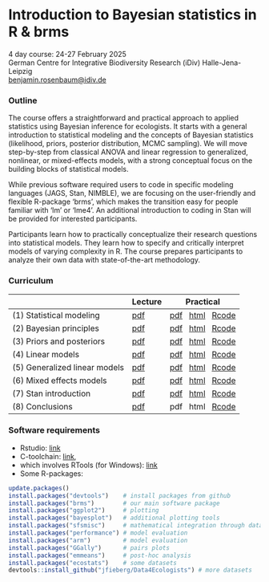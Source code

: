 # Introduction to Bayesian statistics in R & brms

4 day course: 24-27 February 2025  
German Centre for Integrative Biodiversity Research (iDiv) Halle-Jena-Leipzig  
benjamin.rosenbaum@idiv.de  

### Outline

The course offers a straightforward and practical approach to applied statistics using Bayesian inference for ecologists. It starts with a general introduction to statistical modeling and the concepts of Bayesian statistics (likelihood, priors, posterior distribution, MCMC sampling). We will move step-by-step from classical ANOVA and linear regression to generalized, nonlinear, or mixed-effects models, with a strong conceptual focus on the building blocks of statistical models.

While previous software required users to code in specific modeling languages (JAGS, Stan, NIMBLE), we are focusing on the user-friendly and flexible R-package ‘brms’, which makes the transition easy for people familiar with ‘lm’ or ‘lme4’. An additional introduction to coding in Stan will be provided for interested participants.

Participants learn how to practically conceptualize their research questions into statistical models. They learn how to specify and critically interpret models of varying complexity in R. The course prepares participants to analyze their own data with state-of-the-art methodology.

### Curriculum

|   | Lecture | Practical |
| ------------- | ------------- | ------------- |
| (1) Statistical modeling      | [pdf](https://benjamin-rosenbaum.github.io/bayesian-intro/Lecture_01.pdf) | [pdf](https://benjamin-rosenbaum.github.io/bayesian-intro/Practical_01.pdf) &nbsp; [html](https://benjamin-rosenbaum.github.io/bayesian-intro/Practical_01.html) &nbsp; [Rcode](https://benjamin-rosenbaum.github.io/bayesian-intro/Practical_01.R)  |
| (2) Bayesian principles       | [pdf](https://benjamin-rosenbaum.github.io/bayesian-intro/Lecture_02.pdf) | [pdf](https://benjamin-rosenbaum.github.io/bayesian-intro/Practical_02.pdf) &nbsp; [html](https://benjamin-rosenbaum.github.io/bayesian-intro/Practical_02.html) &nbsp; [Rcode](https://benjamin-rosenbaum.github.io/bayesian-intro/Practical_02.R)  |
| (3) Priors and posteriors     | [pdf](https://benjamin-rosenbaum.github.io/bayesian-intro/Lecture_03.pdf) | [pdf](https://benjamin-rosenbaum.github.io/bayesian-intro/Practical_03.pdf) &nbsp; [html](https://benjamin-rosenbaum.github.io/bayesian-intro/Practical_03.html) &nbsp; [Rcode](https://benjamin-rosenbaum.github.io/bayesian-intro/Practical_03.R)  |
| (4) Linear models             | [pdf](https://benjamin-rosenbaum.github.io/bayesian-intro/Lecture_04.pdf) | [pdf](https://benjamin-rosenbaum.github.io/bayesian-intro/Practical_04.pdf) &nbsp; [html](https://benjamin-rosenbaum.github.io/bayesian-intro/Practical_04.html) &nbsp; [Rcode](https://benjamin-rosenbaum.github.io/bayesian-intro/Practical_04.R)  |
| (5) Generalized linear models | [pdf](https://benjamin-rosenbaum.github.io/bayesian-intro/Lecture_05.pdf) | [pdf](https://benjamin-rosenbaum.github.io/bayesian-intro/Practical_05.pdf) &nbsp; [html](https://benjamin-rosenbaum.github.io/bayesian-intro/Practical_05.html) &nbsp; [Rcode](https://benjamin-rosenbaum.github.io/bayesian-intro/Practical_05.R)  |
| (6) Mixed effects models      | [pdf](https://benjamin-rosenbaum.github.io/bayesian-intro/Lecture_06.pdf) | [pdf](https://benjamin-rosenbaum.github.io/bayesian-intro/Practical_06.pdf) &nbsp; [html](https://benjamin-rosenbaum.github.io/bayesian-intro/Practical_06.html) &nbsp; [Rcode](https://benjamin-rosenbaum.github.io/bayesian-intro/Practical_06.R)  |
| (7) Stan introduction         | [pdf](https://benjamin-rosenbaum.github.io/bayesian-intro/Lecture_07.pdf) | [pdf](https://benjamin-rosenbaum.github.io/bayesian-intro/Practical_07.pdf) &nbsp; [html](https://benjamin-rosenbaum.github.io/bayesian-intro/Practical_07.html) &nbsp; [Rcode](https://benjamin-rosenbaum.github.io/bayesian-intro/Practical_07.R)  |
| (8) Conclusions               | [pdf](https://benjamin-rosenbaum.github.io/bayesian-intro/Lecture_08.pdf) | pdf &nbsp; html &nbsp; [Rcode](https://benjamin-rosenbaum.github.io/bayesian-intro/Practical_08.R)  |

### Software requirements

- Rstudio: [link](https://posit.co/download/rstudio-desktop/)
- C-toolchain: [link](https://github.com/stan-dev/rstan/wiki/RStan-Getting-Started#configuring-c-toolchain),
- which involves RTools (for Windows): [link](https://cran.r-project.org/bin/windows/Rtools/)
- Some R-packages:

```r
update.packages()
install.packages("devtools")    # install packages from github
install.packages("brms")        # our main software package
install.packages("ggplot2")     # plotting
install.packages("bayesplot")   # additional plotting tools
install.packages("sfsmisc")     # mathematical integration through data points
install.packages("performance") # model evaluation
install.packages("arm")         # model evaluation
install.packages("GGally")      # pairs plots
install.packages("emmeans")     # post-hoc analysis
install.packages("ecostats")    # some datasets
devtools::install_github("jfieberg/Data4Ecologists") # more datasets
```

